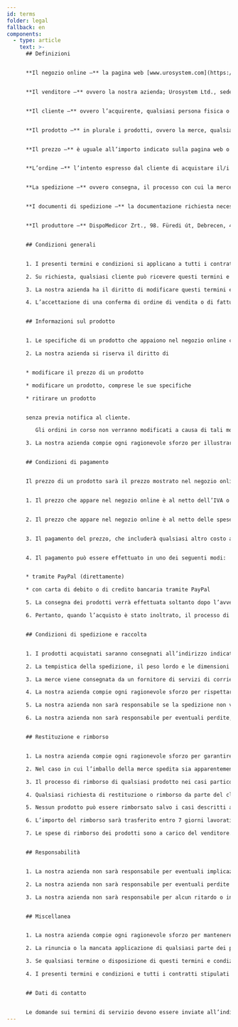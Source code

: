 ```yaml
---
id: terms
folder: legal
fallback: en
components:
  - type: article
    text: >-
      ## Definizioni


      **Il negozio online –** la pagina web [www.urosystem.com](https://www.urosystem.com/)


      **Il venditore –** ovvero la nostra azienda; Urosystem Ltd., sede principale: 26 Szent István park, 1137 Budapest, Ungheria, partita IVA UE: HU22923820 


      **Il cliente –** ovvero l’acquirente, qualsiasi persona fisica o giuridica che acquista prodotti tramite il negozio online.


      **Il prodotto –** in plurale i prodotti, ovvero la merce, qualsiasi prodotto urologico disponibile per l’acquisto nel nostro negozio online, venduto dalla nostra azienda, acquistato dal cliente.


      **Il prezzo –** è uguale all’importo indicato sulla pagina web o stabilito in altro modo. 


      **L’ordine –** l’intento espresso dal cliente di acquistare il/i prodotto/i nel nostro negozio online. 


      **La spedizione –** ovvero consegna, il processo con cui la merce ordinata viene consegnata al cliente.


      **I documenti di spedizione –** la documentazione richiesta necessaria per eseguire la spedizione.


      **Il produttore –** DispoMedicor Zrt., 98. Füredi út, Debrecen, 4225, Ungheria.  


      ## Condizioni generali


      1. I presenti termini e condizioni si applicano a tutti i contratti e ordini relativi alla vendita di qualsiasi merce da parte della nostra azienda al cliente. Se viene stipulato un contratto separato tra la nostra azienda e un cliente e contiene informazioni diverse da questi termini e condizioni, si applicheranno i termini e le condizioni stipulati nel contratto separato. Eventuali termini e condizioni dei presenti termini e condizioni non elaborati in un contratto separato si applicano anche al contratto separato.

      2. Su richiesta, qualsiasi cliente può ricevere questi termini e condizioni via e-mail.

      3. La nostra azienda ha il diritto di modificare questi termini e condizioni di volta in volta, senza previa notifica diretta ai clienti. 

      4. L’accettazione di una conferma di ordine di vendita o di fatturazione della merce sarà considerata prova conclusiva dell’accettazione da parte del cliente del presente documento di termini e condizioni.


      ## Informazioni sul prodotto


      1. Le specifiche di un prodotto che appaiono nel negozio online corrispondono alle specifiche effettive del prodotto descritto. Il venditore o il produttore ha il diritto di modificare le specifiche senza darne avviso ai clienti del venditore. La nostra azienda compie ogni ragionevole sforzo per fornire informazioni accurate e aggiornate su tutti i prodotti disponibili nel negozio online. In caso di dubbio, il cliente può verificare qualsiasi specifica contattando il venditore.

      2. La nostra azienda si riserva il diritto di


      * modificare il prezzo di un prodotto

      * modificare un prodotto, comprese le sue specifiche

      * ritirare un prodotto


      senza previa notifica al cliente.

         Gli ordini in corso non verranno modificati a causa di tali modifiche.

      3. La nostra azienda compie ogni ragionevole sforzo per illustrare ogni prodotto nel negozio online nel modo più accurato possibile. Il venditore non si assume alcuna responsabilità per differenze minori tra l’illustrazione del prodotto e il prodotto consegnato, a condizione che le differenze non influiscano sull’usabilità del prodotto o sulle specifiche descritte direttamente nel negozio online. Eventuali dettagli della merce possono essere verificati dal cliente contattando la nostra azienda. 


      ## Condizioni di pagamento


      Il prezzo di un prodotto sarà il prezzo mostrato nel negozio online, al momento dell’effettuazione dell’ordine.


      1. Il prezzo che appare nel negozio online è al netto dell’IVA o di qualsiasi altro costo applicabile.


      2. Il prezzo che appare nel negozio online è al netto delle spese di spedizione, che saranno a carico del cliente. (EXW)


      3. Il pagamento del prezzo, che includerà qualsiasi altro costo applicabile, inclusi ma non limitati ai costi descritti nei punti (2) e (3), sarà eseguito immediatamente dopo la conferma dell’ordine.


      4. Il pagamento può essere effettuato in uno dei seguenti modi:


      * tramite PayPal (direttamente) 

      * con carta di debito o di credito bancaria tramite PayPal

      5. La consegna dei prodotti verrà effettuata soltanto dopo l’avvenuto pagamento.

      6. Pertanto, quando l’acquisto è stato inoltrato, il processo di consegna dei prodotti al cliente viene avviato immediatamente. Per questo motivo gli ordini di acquisto, una volta inoltrati, non possono essere ritirati. 


      ## Condizioni di spedizione e raccolta


      1. I prodotti acquistati saranno consegnati all’indirizzo indicato dal cliente.

      2. La tempistica della spedizione, il peso lordo e le dimensioni della merce ordinata saranno specificati dal venditore al momento dell’effettuazione dell’ordine.

      3. La merce viene consegnata da un fornitore di servizi di corriere definito al momento dell’ordine a discrezione dell’acquirente, al prezzo indicato al momento dell’ordine del prodotto a condizioni DDU (Delivered Duty Unpaid).

      4. La nostra azienda compie ogni ragionevole sforzo per rispettare il periodo di consegna indicato e per spedire la merce in perfette condizioni. Qualora il venditore sia consapevole di non avere la merce entro il periodo di tempo precedentemente specificato, l’acquirente ne sarà informato.

      5. La nostra azienda non sarà responsabile se la spedizione non viene completata per motivi indipendenti dalla sua volontà.

      6. La nostra azienda non sarà responsabile per eventuali perdite, danni o spese indotte dall’acquirente o da terzi (incluso ma non limitato alla compagnia di spedizioni incaricata della consegna). 


      ## Restituzione e rimborso


      1. La nostra azienda compie ogni ragionevole sforzo per garantire che tutti i prodotti acquistati vengano consegnati in perfette condizioni. Dopo che la spedizione è stata completata, il cliente deve verificare se i prodotti ordinati sono stati consegnati in quantità e condizioni perfette.

      2. Nel caso in cui l’imballo della merce spedita sia apparentemente danneggiato, si consiglia di non accettare la consegna. Poiché i prodotti consegnati dall’azienda sono prodotti sterili, non è possibile cambiarli.  

      3. Il processo di rimborso di qualsiasi prodotto nei casi particolari descritti nel punto (2) sarà soggetto all’approvazione della nostra azienda.

      4. Qualsiasi richiesta di restituzione o rimborso da parte del cliente deve essere presentata al venditore entro 14 giorni dal completamento della consegna. 

      5. Nessun prodotto può essere rimborsato salvo i casi descritti al punto (2). 

      6. L’importo del rimborso sarà trasferito entro 7 giorni lavorativi dopo che la azienda è stata informata dal fornitore del servizio di spedizione della mancata consegna per rifiuto di accettazione avvenuto a causa di imballo danneggiato e le coordinate bancarie del cliente sono disponibili per il venditore.

      7. Le spese di rimborso dei prodotti sono a carico del venditore. 


      ## Responsabilità


      1. La nostra azienda non sarà responsabile per eventuali implicazioni fatte dall’acquirente, o da qualsiasi parte coinvolta nel processo di completamento di un ordine in merito alla qualità o alle specifiche dei prodotti, o alla loro idoneità per qualsiasi scopo, le intenzioni del cliente di uso.

      2. La nostra azienda non sarà responsabile per eventuali perdite o danni subiti dal cliente indotti dall’uso improprio di qualsiasi prodotto. 

      3. La nostra azienda non sarà responsabile per alcun ritardo o inadempimento agli obblighi indicati in questi termini e condizioni se è indotto da eventi di forza maggiore, inclusi ma non limitati a: incidenti, disastri naturali, guasti ai macchinari, indisponibilità di materie prime, scioperi, volontà di dio. Qualora il ritardo persista per un periodo di tempo che la nostra azienda consideri irragionevole o qualora ogni sforzo compiuto per superare gli ostacoli indotti da un evento di forza maggiore risulti vano, il venditore potrà risolvere il contratto senza alcuna responsabilità. 


      ## Miscellanea


      1. La nostra azienda compie ogni ragionevole sforzo per mantenere la sicurezza del negozio online. La nostra azienda non sarà responsabile per eventuali perdite e danni indotti dall’uso del negozio online.

      2. La rinuncia o la mancata applicazione di qualsiasi parte dei presenti termini e condizioni da parte di una delle parti non deve essere interpretata come rinuncia alle altre parti dei presenti termini e condizioni, né come rinuncia alla stessa parte in qualsiasi momento successivo.

      3. Se qualsiasi termine o disposizione di questi termini e condizioni viene dichiarato non valido, inapplicabile o illegale per qualsiasi motivo e da qualsiasi tribunale, la parte restante di questi termini e condizioni continua ad applicarsi.

      4. I presenti termini e condizioni e tutti i contratti stipulati tra la nostra azienda e il cliente saranno regolati e interpretati in conformità con le leggi ungheresi. Le parti si sottomettono alla giurisdizione esclusiva dei tribunali ungheresi. 


      ## Dati di contatto


      Le domande sui termini di servizio devono essere inviate all’indirizzo [mail@urosystem.com](mailto:mail@urosystem.com).
---
```

